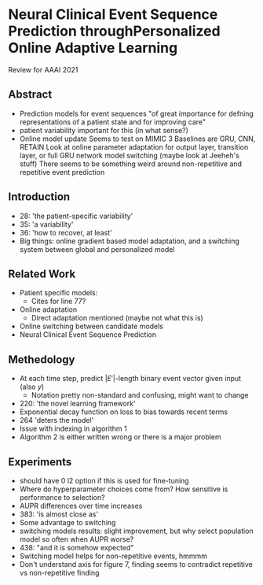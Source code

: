 # Neural Clinical Event Sequence Prediction throughPersonalized Online Adaptive Learning
Review for AAAI 2021
## Abstract
- Prediction models for event sequences "of great importance for defning representations of a patient state and for improving care"
- patient variability important for this (in what sense?)
- Online model update
Seems to test on MIMIC 3
Baselines are GRU, CNN, RETAIN
Look at online parameter adaptation for output layer, transition layer, or full GRU network
model switching (maybe look at Jeeheh's stuff)
There seems to be something weird around non-repetitive and repetitive event prediction

## Introduction
- 28: 'the patient-specific variability'
- 35: 'a variability'
- 36: 'how to recover, at least'
- Big things: online gradient based model adaptation, and a switching system between global and personalized model

## Related Work
- Patient specific models:
    - Cites for line 77?
- Online adaptation
    - Direct adaptation mentioned (maybe not what this is)
- Online switching between candidate models
- Neural Clinical Event Sequence Prediction

## Methedology
- At each time step, predict $|E'|$-length binary event vector given input (also $y$)
    - Notation pretty non-standard and confusing, might want to change 
- 220: 'the novel learning framework'
- Exponential decay function on loss to bias towards recent terms
- 264 'deters the model'
- Issue with indexing in algorithm 1
- Algorithm 2 is either written wrong or there is a major problem

## Experiments
- should have 0 l2 option if this is used for fine-tuning
- Where do hyperparameter choices come from? How sensitive is performance to selection?
- AUPR differences over time increases
- 383: 'is almost close as'
- Some advantage to switching
- switching models results: slight improvement, but why select population model so often when AUPR worse?
- 438: "and it is somehow expected"
- Switching model helps for non-repetitive events, hmmmm
- Don't understand axis for figure 7, finding seems to contradict repetitive vs non-repetitive finding